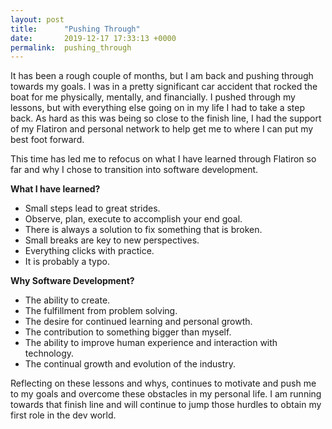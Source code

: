 ```yaml
---
layout: post
title:      "Pushing Through"
date:       2019-12-17 17:33:13 +0000
permalink:  pushing_through
---
```



It has been a rough couple of months, but I am back and pushing through towards my goals. I was in a pretty significant car accident that rocked the boat for me physically, mentally, and financially. I pushed through my lessons, but with everything else going on in my life I had to take a step back. As hard as this was being so close to the finish line, I had the support of my Flatiron and personal network to help get me to where I can put my best foot forward.

This time has led me to refocus on what I have learned through  Flatiron so far and why I chose to transition into software development. 

**What I have learned?**

* Small steps lead to great strides.
* Observe, plan, execute to accomplish your end goal.
* There is always a solution to fix something that is broken.
* Small breaks are key to new perspectives.
* Everything clicks with practice.
* It is probably a typo.


**Why Software Development?**

* The ability to create.
* The fulfillment from problem solving.
* The desire for continued learning and personal growth.
* The contribution to something bigger than myself.
* The ability to improve human experience and interaction with technology.
* The continual growth and evolution of the industry.


Reflecting on these lessons and whys, continues to motivate and push me to my goals and overcome these obstacles in my personal life. I am running towards that finish line and will continue to jump those hurdles to obtain my first role in the dev world.
